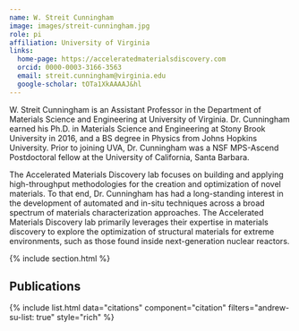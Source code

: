 ```yaml
---
name: W. Streit Cunningham
image: images/streit-cunningham.jpg
role: pi
affiliation: University of Virginia
links:
  home-page: https://acceleratedmaterialsdiscovery.com
  orcid: 0000-0003-3166-3563
  email: streit.cunningham@virginia.edu
  google-scholar: tOTa1XkAAAAJ&hl
---
```


W. Streit Cunningham is an Assistant Professor in the Department of Materials Science and Engineering at University of Virginia. Dr. Cunningham earned his Ph.D. in Materials Science and Engineering at Stony Brook University in 2016, and a BS degree in Physics from Johns Hopkins University. Prior to joining UVA, Dr. Cunningham was a NSF MPS-Ascend Postdoctoral fellow at the University of California, Santa Barbara.

The Accelerated Materials Discovery lab focuses on building and applying high-throughput methodologies for the creation and optimization of novel materials. To that end, Dr. Cunningham has had a long-standing interest in the development of automated and in-situ techniques across a broad spectrum of materials characterization approaches. The Accelerated Materials Discovery lab primarily leverages their expertise in materials discovery to explore the optimization of structural materials for extreme environments, such as those found inside next-generation nuclear reactors.

{% include section.html %}
## Publications

{% include list.html data="citations" component="citation" filters="andrew-su-list: true" style="rich" %}

